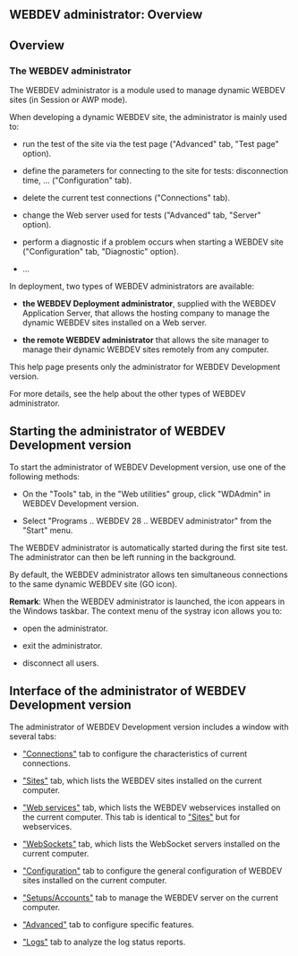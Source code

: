 


## WEBDEV administrator: Overview
			



<a name="NOTE1"></a>
<a name="NOTE1_1"></a>


## Overview
<a name="overview_ELTTEXTE000155"></a>


### The WEBDEV administrator
<a name="the_webdev_administrator_ELTPARAGRAPHE000011"></a>

The WEBDEV administrator is a module used to manage dynamic WEBDEV sites (in Session or AWP mode).

When developing a dynamic WEBDEV site, the administrator is mainly used to:

- run the test of the site via the test page ("Advanced" tab, "Test page" option).

- define the parameters for connecting to the site for tests: disconnection time, ... ("Configuration" tab).

- delete the current test connections ("Connections" tab).

- change the Web server used for tests ("Advanced" tab, "Server" option).

- perform a diagnostic if a problem occurs when starting a WEBDEV site ("Configuration" tab, "Diagnostic" option).

- ...




In deployment, two types of WEBDEV administrators are available:

- **the WEBDEV Deployment administrator**, supplied with the WEBDEV Application Server, that allows the hosting company to manage the dynamic WEBDEV sites installed on a Web server.

- **the remote WEBDEV administrator** that allows the site manager to manage their dynamic WEBDEV sites remotely from any computer.




This help page presents only the administrator for WEBDEV Development version.

For more details, see the help about the other types of WEBDEV administrator.

<a name="NOTE2"></a>
<a name="NOTE2_1"></a>


## Starting the administrator of WEBDEV Development version
<a name="starting_the_administrator_webdev_development_version_ELTTEXTE000179"></a>
To start the administrator of WEBDEV Development version, use one of the following methods:

- On the "Tools" tab, in the "Web utilities" group, click "WDAdmin" in WEBDEV Development version.

- Select "Programs .. WEBDEV 28 .. WEBDEV administrator" from the "Start" menu.




The WEBDEV administrator is automatically started during the first site test. The administrator can then be left running in the background.

By default, the WEBDEV administrator allows ten simultaneous connections to the same dynamic WEBDEV site (GO icon).

**Remark**: When the WEBDEV administrator is launched, the icon appears in the Windows taskbar. The context menu of the systray icon allows you to: 

- open the administrator. 

- exit the administrator. 

- disconnect all users. 




<a name="NOTE3"></a>
<a name="NOTE3_1"></a>


## Interface of the administrator of WEBDEV Development version
<a name="interface_the_administrator_webdev_development_version_ELTTEXTE000203"></a>
The administrator of WEBDEV Development version includes a window with several tabs:

- ["Connections"](../WDAdmin/3539041.md) tab to configure the characteristics of current connections.

- ["Sites"](../WDAdmin/3539008.md) tab, which lists the WEBDEV sites installed on the current computer.

- ["Web services"](../WDAdmin/3539075.md) tab, which lists the WEBDEV webservices installed on the current computer. This tab is identical to ["Sites"](../WDAdmin/3539008.md) but for webservices. 

- ["WebSockets"](../WDAdmin/3539082.md) tab, which lists the WebSocket servers installed on the current computer. 

- ["Configuration"](../WDAdmin/3539046.md) tab to configure the general configuration of WEBDEV sites installed on the current computer.

- ["Setups/Accounts"](../WDAdmin/3539065.md) tab to manage the WEBDEV server on the current computer.

- ["Advanced"](../WDAdmin/3539066.md) tab to configure specific features.

- ["Logs"](../WDAdmin/3539073.md) tab to analyze the log status reports. 





